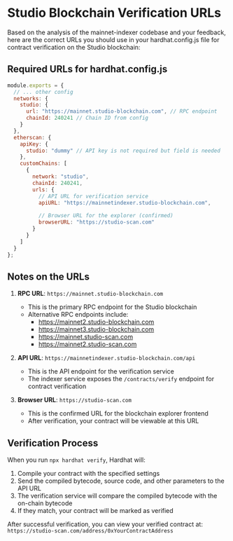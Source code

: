 # Studio Blockchain Verification URLs

Based on the analysis of the mainnet-indexer codebase and your feedback, here are the correct URLs you should use in your hardhat.config.js file for contract verification on the Studio blockchain:

## Required URLs for hardhat.config.js

```javascript
module.exports = {
  // ... other config
  networks: {
    studio: {
      url: "https://mainnet.studio-blockchain.com", // RPC endpoint
      chainId: 240241 // Chain ID from config
    }
  },
  etherscan: {
    apiKey: {
      studio: "dummy" // API key is not required but field is needed
    },
    customChains: [
      {
        network: "studio",
        chainId: 240241,
        urls: {
          // API URL for verification service
          apiURL: "https://mainnetindexer.studio-blockchain.com",
          
          // Browser URL for the explorer (confirmed)
          browserURL: "https://studio-scan.com"
        }
      }
    ]
  }
};
```

## Notes on the URLs

1. **RPC URL**: `https://mainnet.studio-blockchain.com`
   - This is the primary RPC endpoint for the Studio blockchain
   - Alternative RPC endpoints include:
     - https://mainnet2.studio-blockchain.com
     - https://mainnet3.studio-blockchain.com
     - https://mainnet.studio-scan.com
     - https://mainnet2.studio-scan.com

2. **API URL**: `https://mainnetindexer.studio-blockchain.com/api`
   - This is the API endpoint for the verification service
   - The indexer service exposes the `/contracts/verify` endpoint for contract verification

3. **Browser URL**: `https://studio-scan.com`
   - This is the confirmed URL for the blockchain explorer frontend
   - After verification, your contract will be viewable at this URL

## Verification Process

When you run `npx hardhat verify`, Hardhat will:

1. Compile your contract with the specified settings
2. Send the compiled bytecode, source code, and other parameters to the API URL
3. The verification service will compare the compiled bytecode with the on-chain bytecode
4. If they match, your contract will be marked as verified

After successful verification, you can view your verified contract at:
`https://studio-scan.com/address/0xYourContractAddress`
